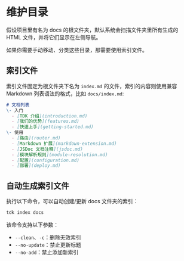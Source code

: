 # 维护目录
假设项目里有名为 docs 的根文件夹，默认系统会扫描文件夹里所有生成的 HTML 文件，并将它们显示在左侧导航。

如果你需要手动移动、分类这些目录，那需要使用索引文件。

## 索引文件
索引文件固定为根文件夹下名为 `index.md` 的文件，索引的内容则使用兼容 Markdown 列表语法的格式，比如 `docs/index.md`:
```md
# 文档列表
\- 入门
  - [TDK 介绍](introduction.md)
  - [我们的优势](features.md)
  - [快速上手](getting-started.md)
\- 使用
  - [路由](router.md)
  - [Markdown 扩展](markdown-extension.md)
  - [JSDoc 文档注释](jsdoc.md)
  - [模块解析规则](module-resolution.md)
  - [配置](configuration.md)
  - [部署](deploy.md)
```

## 自动生成索引文件
执行以下命令，可以自动创建/更新 docs 文件夹的索引：
```bash
tdk index docs
```

该命令支持以下参数：
- `--clean`、`-c`：删除无效索引
- `--no-update`：禁止更新标题
- `--no-add`：禁止添加新索引